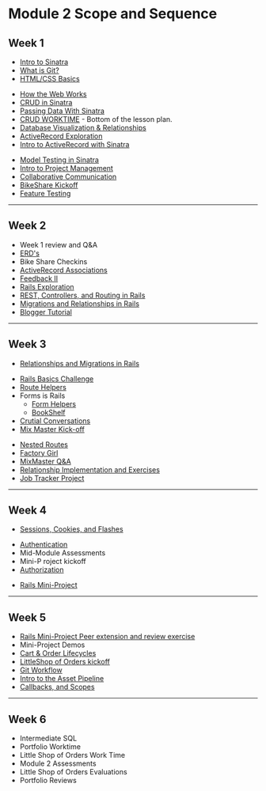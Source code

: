 # Module 2 Scope and Sequence

## Week 1

* [Intro to Sinatra](lessons/introduction_to_sinatra)
* [What is Git?](lessons/what_is_git)
* [HTML/CSS Basics](slides/html_css_basics/html_css_basics)
<!-- * [Intro to Bootstrap](lessons/introduction_to_bootstrap_v2) -->
* [How the Web Works](slides/how_the_web_works/slides)
* [CRUD in Sinatra](lessons/crud-intro-sinatra)
* [Passing Data With Sinatra](https://github.com/turingschool/shopping)
* [CRUD WORKTIME](http://backend.turing.io/module2/lessons/crud-intro-sinatra) - Bottom of the lesson plan.
* [Database Visualization & Relationships](lessons/visualising_and_implementing_database_relationships)
* [ActiveRecord Exploration](https://github.com/turingschool/intro-to-ar)
* [Intro to ActiveRecord with Sinatra](lessons/intro_to_active_record_in_sinatra)
<!-- * [Professional Development: Flower Exercise](../professional_development/module_two/flower_exercise) -->
* [Model Testing in Sinatra](lessons/model_testing_in_sinatra_with_horses)
* [Intro to Project Management](lessons/intro_to_project_management)
* [Collaborative Communication]()
* [BikeShare Kickoff](https://github.com/turingschool/bike-share)
* [Feature Testing](lessons/feature_testing_in_sinatra_with_horses)

-------

## Week 2

<!-- * [Intermediate Sql]() -->
* Week 1 review and Q&A
* [ERD's](lessons/entity-relationship-diagramming)
* Bike Share Checkins
* [ActiveRecord Associations](lessons/activerecord_associations)
* [Feedback II]()
* [Rails Exploration]()
* [REST, Controllers, and Routing in Rails](lessons/rest_routing_and_controllers_in_rails)
* [Migrations and Relationships in Rails](lessons/migrations-databases-relationships)
* [Blogger Tutorial](projects/blogger)

-------

## Week 3

* [Relationships and Migrations in Rails](lessons/models_databases_relationships)
<!-- * [Revisiting the ActiveRecord Obstacle Course](lessons/active_record_obstacle_course) -->
* [Rails Basics Challenge](lessons/models_databases_relationships_routes_controllers_oh_my)
* [Route Helpers](lessons/route_helpers)
* Forms is Rails
  * [Form Helpers](lessons/form_helpers_rails)
  * [BookShelf](lessons/forms_primer)
* [Crutial Conversations]()
* [Mix Master Kick-off](projects/mix_master/1_getting_started)
<!-- * [Ruby Pairing](https://github.com/turingschool/challenges/blob/master/flatten.markdown) -->
* [Nested Routes](lessons/advanced_routing_rails)
* [Factory Girl](lessons/factory_documentation)
* [MixMaster Q&A](projects/mix_master/1_getting_started)
* [Relationship Implementation and Exercises](https://github.com/turingschool-examples/relationship_practice_exercises)
* [Job Tracker Project](https://github.com/turingschool/job-tracker)

-------

## Week 4

* [Sessions, Cookies, and Flashes](lessons/sessions_cookies_flashes)
<!-- * Mid-Module Assessments Authentication Workshop???? -->
* [Authentication](lessons/authentication)
* Mid-Module Assessments
* Mini-P  roject kickoff
* [Authorization](lessons/authorization-in-rails)
<!-- * [Exploring Apis](lessons/exploring_apis) -->
<!-- * [Advanced Routing in Rails](lessons/advanced_routing_rails) -->
<!-- * [Rails Views Tips & Tricks](lessons/rails_views_tips_and_techniques) -->
* [Rails Mini-Project](projects/mini-project)

-------

## Week 5

* [Rails Mini-Project Peer extension and review exercise](lessons/mini-project-gem-implementation)
* Mini-Project Demos
* [Cart & Order Lifecycles](lessons/cart_implementation)
* [LittleShop of Orders kickoff](projects/little_shop)
* [Git Workflow](lessons/git-groups)
* [Intro to the Asset Pipeline](lessons/intro_to_the_asset_pipeline)
* [Callbacks, and Scopes](lessons/scopes_callbacks_class_methods.markdown)

-------

## Week 6

* Intermediate SQL
* Portfolio Worktime
* Little Shop of Orders Work Time
* Module 2 Assessments
* Little Shop of Orders Evaluations
* Portfolio Reviews
